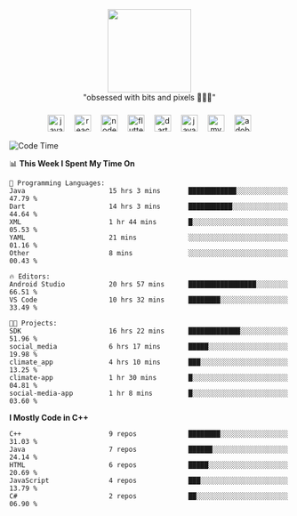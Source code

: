 


  <div align="center">
    
   <img src = "https://i.postimg.cc/W1R4TF4j/d6kpuve-c97567cf-518b-4b86-a271-5c89d88d22f7.gif"  width=150px height=150px />
 </div>

<div align="center">
  "obsessed with bits and pixels 🧑‍💻🎨"
</div>

  ###
<div align="center">
  <img src="https://cdn.jsdelivr.net/gh/devicons/devicon/icons/javascript/javascript-original.svg" height="30" alt="javascript logo"  />
  <img width="10" />
  <img src="https://cdn.jsdelivr.net/gh/devicons/devicon/icons/react/react-original.svg" height="30" alt="react logo"  />
  <img width="10" />
  <img src="https://cdn.jsdelivr.net/gh/devicons/devicon/icons/nodejs/nodejs-original.svg" height="30" alt="nodejs logo"  />
  <img width="10" />
  <img src="https://cdn.jsdelivr.net/gh/devicons/devicon/icons/flutter/flutter-original.svg" height="30" alt="flutter logo"  />
  <img width="10" />
  <img src="https://cdn.jsdelivr.net/gh/devicons/devicon/icons/dart/dart-original.svg" height="30" alt="dart logo"  />
  <img width="10" />
  <img src="https://cdn.jsdelivr.net/gh/devicons/devicon/icons/java/java-original.svg" height="30" alt="java logo"  />
  <img width="10" />
  <img src="https://skillicons.dev/icons?i=mysql" height="30" alt="mysql logo"  />
  <img width="10" />
  <img src="https://skillicons.dev/icons?i=pr" height="30" alt="adobepremierepro logo"  />
</div>




<!--START_SECTION:waka-->
![Code Time](http://img.shields.io/badge/Code%20Time-76%20hrs%2024%20mins-blue)

📊 **This Week I Spent My Time On** 

```text
💬 Programming Languages: 
Java                     15 hrs 3 mins       ████████████░░░░░░░░░░░░░   47.79 % 
Dart                     14 hrs 3 mins       ███████████░░░░░░░░░░░░░░   44.64 % 
XML                      1 hr 44 mins        █░░░░░░░░░░░░░░░░░░░░░░░░   05.53 % 
YAML                     21 mins             ░░░░░░░░░░░░░░░░░░░░░░░░░   01.16 % 
Other                    8 mins              ░░░░░░░░░░░░░░░░░░░░░░░░░   00.43 % 

🔥 Editors: 
Android Studio           20 hrs 57 mins      █████████████████░░░░░░░░   66.51 % 
VS Code                  10 hrs 32 mins      ████████░░░░░░░░░░░░░░░░░   33.49 % 

🐱‍💻 Projects: 
SDK                      16 hrs 22 mins      █████████████░░░░░░░░░░░░   51.96 % 
social_media             6 hrs 17 mins       █████░░░░░░░░░░░░░░░░░░░░   19.98 % 
climate_app              4 hrs 10 mins       ███░░░░░░░░░░░░░░░░░░░░░░   13.25 % 
climate-app              1 hr 30 mins        █░░░░░░░░░░░░░░░░░░░░░░░░   04.81 % 
social-media-app         1 hr 8 mins         █░░░░░░░░░░░░░░░░░░░░░░░░   03.60 % 
```

**I Mostly Code in C++** 

```text
C++                      9 repos             ████████░░░░░░░░░░░░░░░░░   31.03 % 
Java                     7 repos             ██████░░░░░░░░░░░░░░░░░░░   24.14 % 
HTML                     6 repos             █████░░░░░░░░░░░░░░░░░░░░   20.69 % 
JavaScript               4 repos             ███░░░░░░░░░░░░░░░░░░░░░░   13.79 % 
C#                       2 repos             ██░░░░░░░░░░░░░░░░░░░░░░░   06.90 % 
```




<!--END_SECTION:waka-->
